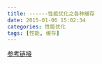 ```yaml
---
title: ------性能优化之各种缓存
date: 2015-01-06 15:02:34
categories: 性能优化
tags: [性能, 缓存]
---
```


[参考链接](http://mp.weixin.qq.com/s?__biz=MjM5MTA1MjAxMQ==&mid=401841369&idx=1&sn=8d1631bc856a3b290bc5468c20a4ccab&scene=4#wechat_redirect)